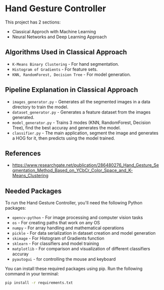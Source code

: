 # Hand Gesture Controller
This project has 2 sections:
- Classical Approch with Machine Learning
- Neural Networks and Deep Learning Approach

## Algorithms Used in Classical Approach
- `K-Means Binary Clustering` - For hand segmentation.
- `Histogram of Gradients` - For feature sets.
- `KNN, RandomForest, Decision Tree` - For model generation.

## Pipeline Explanation in Classical Approach
- `images_generator.py` - Generates all the segmented images in a data directory to train the model.
- `dataset_generator.py` - Generates a feature dataset from the images generated.
- `model_generator.py` - Trains 3 modes (KNN, RandomForest, Decision Tree), find the best accuray and generates the model.
- `classifier.py` - The main application, segment the image and generates a HOG for it, then predicts using the model trained.

## References
- https://www.researchgate.net/publication/286480276_Hand_Gesture_Segmentation_Method_Based_on_YCbCr_Color_Space_and_K-Means_Clustering

## Needed Packages
To run the Hand Gesture Controller, you'll need the following Python packages:

- `opencv-python` - For image processing and computer vision tasks
- `os` - For creating paths that work on any OS
- `numpy` - For array handling and mathematical operations
- `pickle` - For data serialization in dataset creation and model generation
- `skimage` - For Histogram of Gradients function
- `sklearn` - For classifiers and model training
- `matplotlib` - For comparison and visualization of different classifiers accuray
- `pyautogui` - for controlling the mouse and keyboard

You can install these required packages using pip. Run the following command in your terminal:

```bash
pip install -r requirements.txt